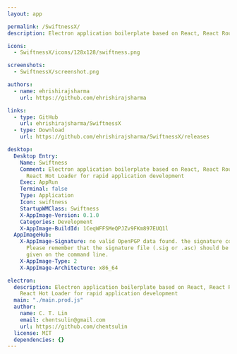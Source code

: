 ```yaml
---
layout: app

permalink: /SwiftnessX/
description: Electron application boilerplate based on React, React Router, Webpack, React Hot Loader for rapid application development

icons:
  - SwiftnessX/icons/128x128/swiftness.png

screenshots:
  - SwiftnessX/screenshot.png

authors:
  - name: ehrishirajsharma
    url: https://github.com/ehrishirajsharma

links:
  - type: GitHub
    url: ehrishirajsharma/SwiftnessX
  - type: Download
    url: https://github.com/ehrishirajsharma/SwiftnessX/releases

desktop:
  Desktop Entry:
    Name: Swiftness
    Comment: Electron application boilerplate based on React, React Router, Webpack,
      React Hot Loader for rapid application development
    Exec: AppRun
    Terminal: false
    Type: Application
    Icon: swiftness
    StartupWMClass: Swiftness
    X-AppImage-Version: 0.1.0
    Categories: Development
    X-AppImage-BuildId: 1CeqWFFSMeQPJZv9FKm897EUQ1l
  AppImageHub:
    X-AppImage-Signature: no valid OpenPGP data found. the signature could not be verified.
      Please remember that the signature file (.sig or .asc) should be the first file
      given on the command line.
    X-AppImage-Type: 2
    X-AppImage-Architecture: x86_64

electron:
  description: Electron application boilerplate based on React, React Router, Webpack,
    React Hot Loader for rapid application development
  main: "./main.prod.js"
  author:
    name: C. T. Lin
    email: chentsulin@gmail.com
    url: https://github.com/chentsulin
  license: MIT
  dependencies: {}
---
```

